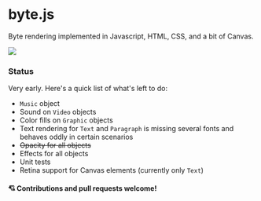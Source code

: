 # byte.js

Byte rendering implemented in Javascript, HTML, CSS, and a bit of Canvas.

![](http://i.imgur.com/cHhpGWj.gif)

### Status

Very early. Here's a quick list of what's left to do:

- `Music` object
- Sound on `Video` objects
- Color fills on `Graphic` objects
- Text rendering for `Text` and `Paragraph` is missing several fonts and behaves oddly in certain scenarios
- ~~Opacity for all objects~~
- Effects for all objects
- Unit tests
- Retina support for Canvas elements (currently only `Text`)

#### 💘 Contributions and pull requests welcome!
